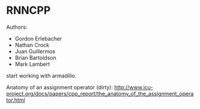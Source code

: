 # RNNCPP

Authors: 
- Gordon Erlebacher
- Nathan Crock
- Juan Guillermos
- Brian Bartoldson
- Mark Lambert

start working with armadillo. 

Anatomy of an assignment operator (dirty): 
http://www.icu-project.org/docs/papers/cpp_report/the_anatomy_of_the_assignment_operator.html

